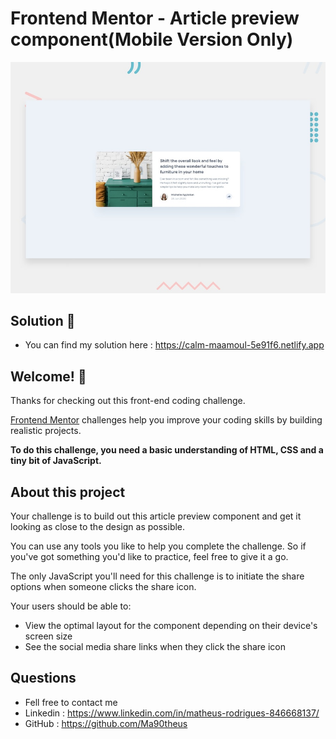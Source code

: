 # Frontend Mentor - Article preview component(Mobile Version Only)

![Design preview for the Article preview component coding challenge](./design/desktop-preview.jpg)

## Solution :vulcan_salute:
- You can find my solution here : https://calm-maamoul-5e91f6.netlify.app

## Welcome! 👋

Thanks for checking out this front-end coding challenge.

[Frontend Mentor](https://www.frontendmentor.io) challenges help you improve your coding skills by building realistic projects.

**To do this challenge, you need a basic understanding of HTML, CSS and a tiny bit of JavaScript.**

## About this project

Your challenge is to build out this article preview component and get it looking as close to the design as possible.

You can use any tools you like to help you complete the challenge. So if you've got something you'd like to practice, feel free to give it a go.

The only JavaScript you'll need for this challenge is to initiate the share options when someone clicks the share icon.

Your users should be able to: 

- View the optimal layout for the component depending on their device's screen size
- See the social media share links when they click the share icon

## Questions
- Fell free to contact me
- Linkedin : https://www.linkedin.com/in/matheus-rodrigues-846668137/
- GitHub : https://github.com/Ma90theus

